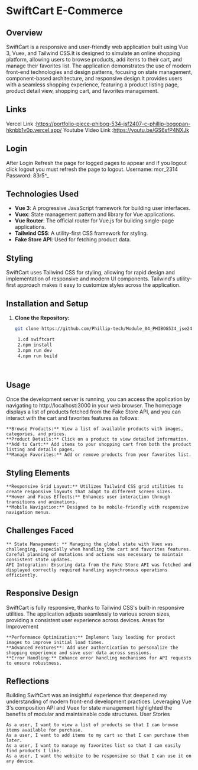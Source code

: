 # SwiftCart E-Commerce 

## Overview

SwiftCart is a responsive and user-friendly web application built using Vue 3, Vuex, and Tailwind CSS.It is designed to simulate an online shopping platform, allowing users to browse products, add items to their cart, and manage their favorites list. The application demonstrates the use of modern front-end technologies and design patterns, focusing on state management, component-based architecture, and responsive design.It provides users with a seamless shopping experience, featuring a product listing page, product detail view, shopping cart, and favorites management.

## Links
Vercel Link :https://portfolio-piece-phibog-534-jsf2407-c-phillip-bogopan-hknbb1v0p.vercel.app/
Youtube Video Link :https://youtu.be/GS6sfP4NXJk

## Login
After Login Refresh the page for logged pages to appear and if you logout click logout you must refresh the page to logout.
Username: mor_2314
Password: 83r5^_

## Technologies Used

- **Vue 3**: A progressive JavaScript framework for building user interfaces.
- **Vuex**: State management pattern and library for Vue applications.
- **Vue Router**: The official router for Vue.js for building single-page applications.
- **Tailwind CSS**: A utility-first CSS framework for styling.
- **Fake Store API**: Used for fetching product data.

## Styling

SwiftCart uses Tailwind CSS for styling, allowing for rapid design and implementation of responsive and modern UI components. Tailwind's utility-first approach makes it easy to customize styles across the application.

## Installation and Setup

1. **Clone the Repository:**

   ```bash
   git clone https://github.com/Phillip-tech/Module_04_PHIBOG534_jse2407_c_Phillip-Bogopane_JSF3
   
    1.cd swiftcart
    2.npm install
    3.npm run dev
    4.npm run build

    
## Usage

Once the development server is running, you can access the application by navigating to http://localhost:3000 in your web browser. The homepage displays a list of products fetched from the Fake Store API, and you can interact with the cart and favorites features as follows:

    **Browse Products:** View a list of available products with images, categories, and prices.
    **Product Details:** Click on a product to view detailed information.
    **Add to Cart:** Add items to your shopping cart from both the product listing and details pages.
    **Manage Favorites:** Add or remove products from your favorites list.
   

## Styling Elements

    **Responsive Grid Layout:** Utilizes Tailwind CSS grid utilities to create responsive layouts that adapt to different screen sizes.
    **Hover and Focus Effects:** Enhances user interaction through transitions and animations.
    **Mobile Navigation:** Designed to be mobile-friendly with responsive navigation menus.

## Challenges Faced

    ** State Management: ** Managing the global state with Vuex was challenging, especially when handling the cart and favorites features. Careful planning of mutations and actions was necessary to maintain consistent state updates.
    API Integration: Ensuring data from the Fake Store API was fetched and displayed correctly required handling asynchronous operations efficiently.

## Responsive Design

SwiftCart is fully responsive, thanks to Tailwind CSS's built-in responsive utilities. The application adjusts seamlessly to various screen sizes, providing a consistent user experience across devices.
Areas for Improvement

    **Performance Optimization:** Implement lazy loading for product images to improve initial load times.
    **Advanced Features**: Add user authentication to personalize the shopping experience and save user data across sessions.
    **Error Handling:** Enhance error handling mechanisms for API requests to ensure robustness.

## Reflections

Building SwiftCart was an insightful experience that deepened my understanding of modern front-end development practices. Leveraging Vue 3's composition API and Vuex for state management highlighted the benefits of modular and maintainable code structures.
User Stories

    As a user, I want to view a list of products so that I can browse items available for purchase.
    As a user, I want to add items to my cart so that I can purchase them later.
    As a user, I want to manage my favorites list so that I can easily find products I like.
    As a user, I want the website to be responsive so that I can use it on any device.


